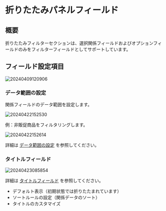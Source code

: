 # 折りたたみパネルフィールド

## 概要

折りたたみフィルターセクションは、選択関係フィールドおよびオプションフィールドのみをフィルターフィールドとしてサポートしています。

## フィールド設定項目

![20240409120906](https://static-docs.nocobase.com/20240409120906.png)

### データ範囲の設定

関係フィールドのデータ範囲を設定します。

![20240422152530](https://static-docs.nocobase.com/20240422152530.png)

例：非販促商品をフィルタリングします。

![20240422152614](https://static-docs.nocobase.com/20240422152614.png)

詳細は [データ範囲の設定](/handbook/ui/fields/field-settings/data-scope) を参照してください。

### タイトルフィールド

![20240423085854](https://static-docs.nocobase.com/20240423085854.png)

詳細は [タイトルフィールド](/handbook/ui/fields/field-settings/title-field) を参照してください。

- デフォルト表示（初期状態では折りたたまれています）
- ソートルールの設定（関係データのソート）
- タイトルのカスタマイズ

